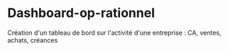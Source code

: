 # Dashboard-op-rationnel
Création d'un tableau de bord sur l'activité d'une entreprise : CA, ventes, achats, créances
